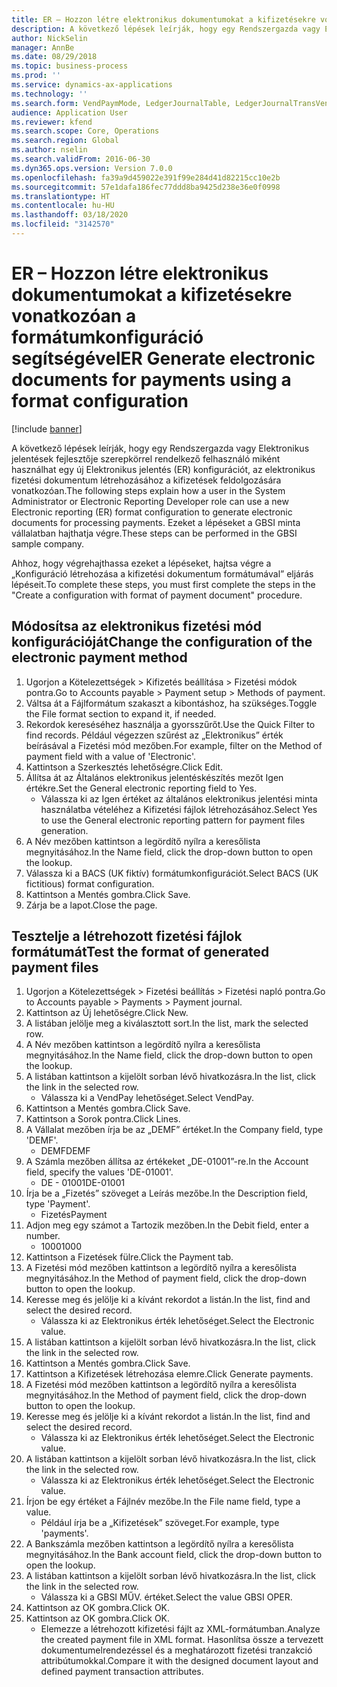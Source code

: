 ```yaml
---
title: ER – Hozzon létre elektronikus dokumentumokat a kifizetésekre vonatkozóan a formátumkonfiguráció segítségével
description: A következő lépések leírják, hogy egy Rendszergazda vagy Elektronikus jelentések fejlesztője szerepkörrel rendelkező felhasználó miként használhat egy új Elektronikus jelentés (ER) konfigurációt, az elektronikus fizetési dokumentum létrehozásához a kifizetések feldolgozására vonatkozóan.
author: NickSelin
manager: AnnBe
ms.date: 08/29/2018
ms.topic: business-process
ms.prod: ''
ms.service: dynamics-ax-applications
ms.technology: ''
ms.search.form: VendPaymMode, LedgerJournalTable, LedgerJournalTransVendPaym, BankAccountTableLookUp
audience: Application User
ms.reviewer: kfend
ms.search.scope: Core, Operations
ms.search.region: Global
ms.author: nselin
ms.search.validFrom: 2016-06-30
ms.dyn365.ops.version: Version 7.0.0
ms.openlocfilehash: fa39a9d459022e391f99e284d41d82215cc10e2b
ms.sourcegitcommit: 57e1dafa186fec77ddd8ba9425d238e36e0f0998
ms.translationtype: HT
ms.contentlocale: hu-HU
ms.lasthandoff: 03/18/2020
ms.locfileid: "3142570"
---
```

# <a name="er-generate-electronic-documents-for-payments-using-a-format-configuration"></a><span data-ttu-id="cf026-103">ER – Hozzon létre elektronikus dokumentumokat a kifizetésekre vonatkozóan a formátumkonfiguráció segítségével</span><span class="sxs-lookup"><span data-stu-id="cf026-103">ER Generate electronic documents for payments using a format configuration</span></span>

[!include [banner](../../includes/banner.md)]

<span data-ttu-id="cf026-104">A következő lépések leírják, hogy egy Rendszergazda vagy Elektronikus jelentések fejlesztője szerepkörrel rendelkező felhasználó miként használhat egy új Elektronikus jelentés (ER) konfigurációt, az elektronikus fizetési dokumentum létrehozásához a kifizetések feldolgozására vonatkozóan.</span><span class="sxs-lookup"><span data-stu-id="cf026-104">The following steps explain how a user in the System Administrator or Electronic Reporting Developer role can use a new Electronic reporting (ER) format configuration to generate electronic documents for processing payments.</span></span> <span data-ttu-id="cf026-105">Ezeket a lépéseket a GBSI minta vállalatban hajthatja végre.</span><span class="sxs-lookup"><span data-stu-id="cf026-105">These steps can be performed in the GBSI sample company.</span></span>

<span data-ttu-id="cf026-106">Ahhoz, hogy végrehajthassa ezeket a lépéseket, hajtsa végre a „Konfiguráció létrehozása a kifizetési dokumentum formátumával” eljárás lépéseit.</span><span class="sxs-lookup"><span data-stu-id="cf026-106">To complete these steps, you must first complete the steps in the "Create a configuration with format of payment document" procedure.</span></span>


## <a name="change-the-configuration-of-the-electronic-payment-method"></a><span data-ttu-id="cf026-107">Módosítsa az elektronikus fizetési mód konfigurációját</span><span class="sxs-lookup"><span data-stu-id="cf026-107">Change the configuration of the electronic payment method</span></span>
1. <span data-ttu-id="cf026-108">Ugorjon a Kötelezettségek > Kifizetés beállítása > Fizetési módok pontra.</span><span class="sxs-lookup"><span data-stu-id="cf026-108">Go to Accounts payable > Payment setup > Methods of payment.</span></span>
2. <span data-ttu-id="cf026-109">Váltsa át a Fájlformátum szakaszt a kibontáshoz, ha szükséges.</span><span class="sxs-lookup"><span data-stu-id="cf026-109">Toggle the File format section to expand it, if needed.</span></span>
3. <span data-ttu-id="cf026-110">Rekordok kereséséhez használja a gyorsszűrőt.</span><span class="sxs-lookup"><span data-stu-id="cf026-110">Use the Quick Filter to find records.</span></span> <span data-ttu-id="cf026-111">Például végezzen szűrést az „Elektronikus” érték beírásával a Fizetési mód mezőben.</span><span class="sxs-lookup"><span data-stu-id="cf026-111">For example, filter on the Method of payment field with a value of 'Electronic'.</span></span>
4. <span data-ttu-id="cf026-112">Kattintson a Szerkesztés lehetőségre.</span><span class="sxs-lookup"><span data-stu-id="cf026-112">Click Edit.</span></span>
5. <span data-ttu-id="cf026-113">Állítsa át az Általános elektronikus jelentéskészítés mezőt Igen értékre.</span><span class="sxs-lookup"><span data-stu-id="cf026-113">Set the General electronic reporting field to Yes.</span></span>
    * <span data-ttu-id="cf026-114">Válassza ki az Igen értéket az általános elektronikus jelentési minta használatba vételéhez a Kifizetési fájlok létrehozásához.</span><span class="sxs-lookup"><span data-stu-id="cf026-114">Select Yes to use the General electronic reporting pattern for payment files generation.</span></span>  
6. <span data-ttu-id="cf026-115">A Név mezőben kattintson a legördítő nyílra a keresőlista megnyitásához.</span><span class="sxs-lookup"><span data-stu-id="cf026-115">In the Name field, click the drop-down button to open the lookup.</span></span>
7. <span data-ttu-id="cf026-116">Válassza ki a BACS (UK fiktív) formátumkonfigurációt.</span><span class="sxs-lookup"><span data-stu-id="cf026-116">Select BACS (UK fictitious) format configuration.</span></span>
8. <span data-ttu-id="cf026-117">Kattintson a Mentés gombra.</span><span class="sxs-lookup"><span data-stu-id="cf026-117">Click Save.</span></span>
9. <span data-ttu-id="cf026-118">Zárja be a lapot.</span><span class="sxs-lookup"><span data-stu-id="cf026-118">Close the page.</span></span>

## <a name="test-the-format-of-generated-payment-files"></a><span data-ttu-id="cf026-119">Tesztelje a létrehozott fizetési fájlok formátumát</span><span class="sxs-lookup"><span data-stu-id="cf026-119">Test the format of generated payment files</span></span>
1. <span data-ttu-id="cf026-120">Ugorjon a Kötelezettségek > Fizetési beállítás > Fizetési napló pontra.</span><span class="sxs-lookup"><span data-stu-id="cf026-120">Go to Accounts payable > Payments > Payment journal.</span></span>
2. <span data-ttu-id="cf026-121">Kattintson az Új lehetőségre.</span><span class="sxs-lookup"><span data-stu-id="cf026-121">Click New.</span></span>
3. <span data-ttu-id="cf026-122">A listában jelölje meg a kiválasztott sort.</span><span class="sxs-lookup"><span data-stu-id="cf026-122">In the list, mark the selected row.</span></span>
4. <span data-ttu-id="cf026-123">A Név mezőben kattintson a legördítő nyílra a keresőlista megnyitásához.</span><span class="sxs-lookup"><span data-stu-id="cf026-123">In the Name field, click the drop-down button to open the lookup.</span></span>
5. <span data-ttu-id="cf026-124">A listában kattintson a kijelölt sorban lévő hivatkozásra.</span><span class="sxs-lookup"><span data-stu-id="cf026-124">In the list, click the link in the selected row.</span></span>
    * <span data-ttu-id="cf026-125">Válassza ki a VendPay lehetőséget.</span><span class="sxs-lookup"><span data-stu-id="cf026-125">Select VendPay.</span></span>  
6. <span data-ttu-id="cf026-126">Kattintson a Mentés gombra.</span><span class="sxs-lookup"><span data-stu-id="cf026-126">Click Save.</span></span>
7. <span data-ttu-id="cf026-127">Kattintson a Sorok pontra.</span><span class="sxs-lookup"><span data-stu-id="cf026-127">Click Lines.</span></span>
8. <span data-ttu-id="cf026-128">A Vállalat mezőben írja be az „DEMF” értéket.</span><span class="sxs-lookup"><span data-stu-id="cf026-128">In the Company field, type 'DEMF'.</span></span>
    * <span data-ttu-id="cf026-129">DEMF</span><span class="sxs-lookup"><span data-stu-id="cf026-129">DEMF</span></span>  
9. <span data-ttu-id="cf026-130">A Számla mezőben állítsa az értékeket „DE-01001”-re.</span><span class="sxs-lookup"><span data-stu-id="cf026-130">In the Account field, specify the values 'DE-01001'.</span></span>
    * <span data-ttu-id="cf026-131">DE - 01001</span><span class="sxs-lookup"><span data-stu-id="cf026-131">DE-01001</span></span>  
10. <span data-ttu-id="cf026-132">Írja be a „Fizetés” szöveget a Leírás mezőbe.</span><span class="sxs-lookup"><span data-stu-id="cf026-132">In the Description field, type 'Payment'.</span></span>
    * <span data-ttu-id="cf026-133">Fizetés</span><span class="sxs-lookup"><span data-stu-id="cf026-133">Payment</span></span>  
11. <span data-ttu-id="cf026-134">Adjon meg egy számot a Tartozik mezőben.</span><span class="sxs-lookup"><span data-stu-id="cf026-134">In the Debit field, enter a number.</span></span>
    * <span data-ttu-id="cf026-135">1000</span><span class="sxs-lookup"><span data-stu-id="cf026-135">1000</span></span>  
12. <span data-ttu-id="cf026-136">Kattintson a Fizetések fülre.</span><span class="sxs-lookup"><span data-stu-id="cf026-136">Click the Payment tab.</span></span>
13. <span data-ttu-id="cf026-137">A Fizetési mód mezőben kattintson a legördítő nyílra a keresőlista megnyitásához.</span><span class="sxs-lookup"><span data-stu-id="cf026-137">In the Method of payment field, click the drop-down button to open the lookup.</span></span>
14. <span data-ttu-id="cf026-138">Keresse meg és jelölje ki a kívánt rekordot a listán.</span><span class="sxs-lookup"><span data-stu-id="cf026-138">In the list, find and select the desired record.</span></span>
    * <span data-ttu-id="cf026-139">Válassza ki az Elektronikus érték lehetőséget.</span><span class="sxs-lookup"><span data-stu-id="cf026-139">Select the Electronic value.</span></span>  
15. <span data-ttu-id="cf026-140">A listában kattintson a kijelölt sorban lévő hivatkozásra.</span><span class="sxs-lookup"><span data-stu-id="cf026-140">In the list, click the link in the selected row.</span></span>
16. <span data-ttu-id="cf026-141">Kattintson a Mentés gombra.</span><span class="sxs-lookup"><span data-stu-id="cf026-141">Click Save.</span></span>
17. <span data-ttu-id="cf026-142">Kattintson a Kifizetések létrehozása elemre.</span><span class="sxs-lookup"><span data-stu-id="cf026-142">Click Generate payments.</span></span>
18. <span data-ttu-id="cf026-143">A Fizetési mód mezőben kattintson a legördítő nyílra a keresőlista megnyitásához.</span><span class="sxs-lookup"><span data-stu-id="cf026-143">In the Method of payment field, click the drop-down button to open the lookup.</span></span>
19. <span data-ttu-id="cf026-144">Keresse meg és jelölje ki a kívánt rekordot a listán.</span><span class="sxs-lookup"><span data-stu-id="cf026-144">In the list, find and select the desired record.</span></span>
    * <span data-ttu-id="cf026-145">Válassza ki az Elektronikus érték lehetőséget.</span><span class="sxs-lookup"><span data-stu-id="cf026-145">Select the Electronic value.</span></span>  
20. <span data-ttu-id="cf026-146">A listában kattintson a kijelölt sorban lévő hivatkozásra.</span><span class="sxs-lookup"><span data-stu-id="cf026-146">In the list, click the link in the selected row.</span></span>
    * <span data-ttu-id="cf026-147">Válassza ki az Elektronikus érték lehetőséget.</span><span class="sxs-lookup"><span data-stu-id="cf026-147">Select the Electronic value.</span></span>  
21. <span data-ttu-id="cf026-148">Írjon be egy értéket a Fájlnév mezőbe.</span><span class="sxs-lookup"><span data-stu-id="cf026-148">In the File name field, type a value.</span></span>
    * <span data-ttu-id="cf026-149">Például írja be a „Kifizetések” szöveget.</span><span class="sxs-lookup"><span data-stu-id="cf026-149">For example, type 'payments'.</span></span>  
22. <span data-ttu-id="cf026-150">A Bankszámla mezőben kattintson a legördítő nyílra a keresőlista megnyitásához.</span><span class="sxs-lookup"><span data-stu-id="cf026-150">In the Bank account field, click the drop-down button to open the lookup.</span></span>
23. <span data-ttu-id="cf026-151">A listában kattintson a kijelölt sorban lévő hivatkozásra.</span><span class="sxs-lookup"><span data-stu-id="cf026-151">In the list, click the link in the selected row.</span></span>
    * <span data-ttu-id="cf026-152">Válassza ki a GBSI MŰV. értéket.</span><span class="sxs-lookup"><span data-stu-id="cf026-152">Select the value GBSI OPER.</span></span>  
24. <span data-ttu-id="cf026-153">Kattintson az OK gombra.</span><span class="sxs-lookup"><span data-stu-id="cf026-153">Click OK.</span></span>
25. <span data-ttu-id="cf026-154">Kattintson az OK gombra.</span><span class="sxs-lookup"><span data-stu-id="cf026-154">Click OK.</span></span>
    * <span data-ttu-id="cf026-155">Elemezze a létrehozott kifizetési fájlt az XML-formátumban.</span><span class="sxs-lookup"><span data-stu-id="cf026-155">Analyze the created payment file in XML format.</span></span> <span data-ttu-id="cf026-156">Hasonlítsa össze a tervezett dokumentumelrendezéssel és a meghatározott fizetési tranzakció attribútumokkal.</span><span class="sxs-lookup"><span data-stu-id="cf026-156">Compare it with the designed document layout and defined payment transaction attributes.</span></span>  

